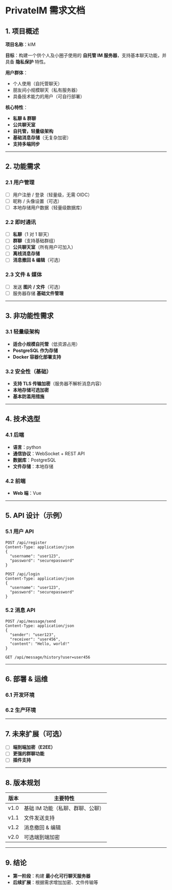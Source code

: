 # PrivateIM 需求文档

## 1. 项目概述
**项目名称**：kIM

**目标**：构建一个供个人及小圈子使用的 **自托管 IM 服务器**，支持基本聊天功能，并具备 **隐私保护** 特性。

**用户群体**：
- 个人使用（自托管聊天）
- 朋友间小规模聊天（私有服务器）
- 具备技术能力的用户（可自行部署）

**核心特性**：
- **私聊 & 群聊**
- **公共聊天室**
- **自托管，轻量级架构**
- **基础消息存储**（无复杂加密）
- **支持多端同步**

---

## 2. 功能需求

### 2.1 用户管理
- [ ] 用户注册 / 登录（轻量级，无需 OIDC）
- [ ] 昵称 / 头像设置（可选）
- [ ] 本地存储用户数据（轻量级数据库）

### 2.2 即时通讯
- [ ] **私聊**（1 对 1 聊天）
- [ ] **群聊**（支持基础群组）
- [ ] **公共聊天室**（所有用户可加入）
- [ ] **离线消息存储**
- [ ] **消息撤回 & 编辑**（可选）

### 2.3 文件 & 媒体
- [ ] 发送 **图片 / 文件**（可选）
- [ ] 服务器存储 **基础文件管理**

---

## 3. 非功能性需求

### 3.1 轻量级架构
- **适合小规模自托管**（低资源占用）
- **PostgreSQL 作为存储**
- **Docker 容器化部署支持**

### 3.2 安全性（基础）
- **支持 TLS 传输加密**（服务器不解析消息内容）
- **本地存储可选加密**
- **基本防滥用措施**

---

## 4. 技术选型

### 4.1 后端
- **语言**：python
- **通信协议**：WebSocket + REST API
- **数据库**：PostgreSQL
- **文件存储**：本地存储

### 4.2 前端
- **Web 端**：Vue

---

## 5. API 设计（示例）

### 5.1 用户 API
```http
POST /api/register
Content-Type: application/json
{
  "username": "user123",
  "password": "securepassword"
}
```
```http
POST /api/login
Content-Type: application/json
{
  "username": "user123",
  "password": "securepassword"
}
```

### 5.2 消息 API
```http
POST /api/message/send
Content-Type: application/json
{
  "sender": "user123",
  "receiver": "user456",
  "content": "Hello, world!"
}
```
```http
GET /api/message/history?user=user456
```

---

## 6. 部署 & 运维

### 6.1 开发环境

### 6.2 生产环境

---

## 7. 未来扩展（可选）
- [ ] **端到端加密（E2EE）**
- [ ] **更强的群聊功能**
- [ ] **插件支持**

---

## 8. 版本规划
| 版本 | 主要特性 |
|------|-------------------------|
| v1.0 | 基础 IM 功能（私聊、群聊、公聊） |
| v1.1 | 文件发送支持 |
| v1.2 | 消息撤回 & 编辑 |
| v2.0 | 可选端到端加密 |

---

## 9. 结论
- **第一阶段**：构建 **最小化可行聊天服务器**
- **后续扩展**：根据需求增加加密、文件传输等
